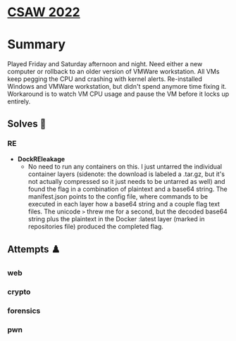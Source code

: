 # [CSAW 2022](https://ctf.csaw.io/)

# Summary
Played Friday and Saturday afternoon and night. Need either a new computer or rollback to an older version of VMWare workstation. All VMs keep pegging the CPU and crashing with kernel alerts. Re-installed Windows and VMWare workstation, but didn't spend anymore time fixing it. Workaround is to watch VM CPU usage and pause the VM before it locks up entirely.

## Solves 🐇
### RE
- **DockREleakage**
  - No need to run any containers on this. I just untarred the individual container layers (sidenote: the download is labeled a .tar.gz, but it's not actually compressed so it just needs to be untarred as well) and found the flag in a combination of plaintext and a base64 string. The manifest.json points to the config file, where commands to be executed in each layer how a base64 string and a couple flag text files. The unicode `>` threw me for a second, but the decoded base64 string plus the plaintext in the Docker :latest layer (marked in repositories file) produced the completed flag.

## Attempts ♟️
### web

### crypto

### forensics

### pwn

